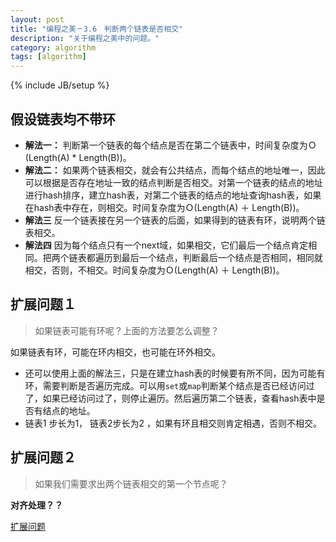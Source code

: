 ```yaml
---
layout: post
title: "编程之美－3.6　判断两个链表是否相交"
description: "关于编程之美中的问题。"
category: algorithm
tags: [algorithm]
---
```

{% include JB/setup %}

## 假设链表均不带环
* **解法一：** 判断第一个链表的每个结点是否在第二个链表中，时间复杂度为Ｏ(Length(A) * Length(B))。
* **解法二：** 如果两个链表相交，就会有公共结点，而每个结点的地址唯一，因此可以根据是否存在地址一致的结点判断是否相交。对第一个链表的结点的地址进行hash排序，建立hash表，对第二个链表的结点的地址查询hash表，如果在hash表中存在，则相交。时间复杂度为Ｏ(Length(A) ＋ Length(B))。
* **解法三** 反一个链表接在另一个链表的后面，如果得到的链表有环，说明两个链表相交。
* **解法四** 因为每个结点只有一个next域，如果相交，它们最后一个结点肯定相同。把两个链表都遍历到最后一个结点，判断最后一个结点是否相同，相同就相交，否则，不相交。时间复杂度为Ｏ(Length(A) ＋ Length(B))。

## 扩展问题１

> 如果链表可能有环呢？上面的方法要怎么调整？

如果链表有环，可能在环内相交，也可能在环外相交。

* 还可以使用上面的解法三，只是在建立hash表的时候要有所不同，因为可能有环，需要判断是否遍历完成。可以用`set`或`map`判断某个结点是否已经访问过了，如果已经访问过了，则停止遍历。然后遍历第二个链表，查看hash表中是否有结点的地址。
* 链表1 步长为1， 链表2步长为2 ，如果有环且相交则肯定相遇，否则不相交。

## 扩展问题２

> 如果我们需要求出两个链表相交的第一个节点呢？

**对齐处理？？**

[扩展问题](http://hi.baidu.com/azuryy/item/974a001316e197041894ecd3)